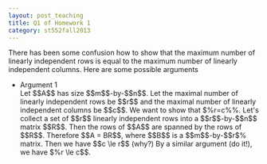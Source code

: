 ```yaml
---
layout: post_teaching
title: Q1 of Homework 1
category: st552fall2013
---
```


There has been some confusion how to show that the maximum number of linearly independent rows is equal to the maximum number of linearly independent columns. Here are some possible arguments

* Argument 1  
Let \$\$A\$\$ has size \$\$m\$\$-by-\$\$n\$\$. Let the maximal number of linearly independent rows be \$\$r\$\$ and the maximal number of linearly independent columns be \$\$c\$\$. We want to show that \$\%r=c\%\%. Let's collect a set of \$\$r\$\$ linearly independent rows into a \$\$r\$\$-by-\$\$n\$\$ matrix \$\$R\$\$. Then the rows of \$\$A\$\$ are spanned by the rows of \$\$R\$\$. Therefore \$\$A = BR\$\$, where \$\$B\$\$ is a \$\$m\$\$-by-\$\$r\$\% matrix. Then we have \$\$c \le r\$\$ (why?) By a similar argument (do it!), we have \$\%r \le c\$\$.



